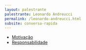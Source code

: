 ```yaml
---
layout: palestrante
palestrante: Leonardo Andreucci
permalink: /leonardo-andreucci.html
subsite: conversa-rapida
---
```


* [Motivação](/conversa-rapida/leonardo-andreucci-motiva-o)
* [Responsabilidade](/conversa-rapida/leonardo-andreucci-responsabilidade)
